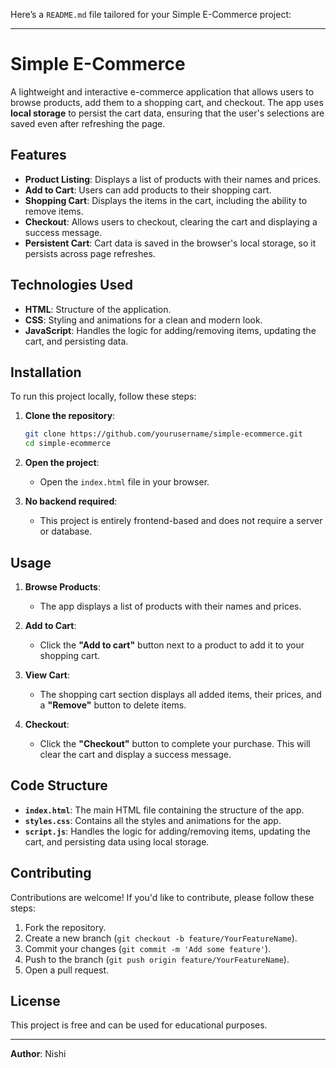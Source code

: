 Here’s a `README.md` file tailored for your Simple E-Commerce project:

---

# Simple E-Commerce

A lightweight and interactive e-commerce application that allows users to browse products, add them to a shopping cart, and checkout. The app uses **local storage** to persist the cart data, ensuring that the user's selections are saved even after refreshing the page.


## Features

- **Product Listing**: Displays a list of products with their names and prices.
- **Add to Cart**: Users can add products to their shopping cart.
- **Shopping Cart**: Displays the items in the cart, including the ability to remove items.
- **Checkout**: Allows users to checkout, clearing the cart and displaying a success message.
- **Persistent Cart**: Cart data is saved in the browser's local storage, so it persists across page refreshes.

## Technologies Used

- **HTML**: Structure of the application.
- **CSS**: Styling and animations for a clean and modern look.
- **JavaScript**: Handles the logic for adding/removing items, updating the cart, and persisting data.

## Installation

To run this project locally, follow these steps:

1. **Clone the repository**:
   ```bash
   git clone https://github.com/yourusername/simple-ecommerce.git
   cd simple-ecommerce
   ```

2. **Open the project**:
   - Open the `index.html` file in your browser.

3. **No backend required**:
   - This project is entirely frontend-based and does not require a server or database.

## Usage

1. **Browse Products**:
   - The app displays a list of products with their names and prices.

2. **Add to Cart**:
   - Click the **"Add to cart"** button next to a product to add it to your shopping cart.

3. **View Cart**:
   - The shopping cart section displays all added items, their prices, and a **"Remove"** button to delete items.

4. **Checkout**:
   - Click the **"Checkout"** button to complete your purchase. This will clear the cart and display a success message.

## Code Structure

- **`index.html`**: The main HTML file containing the structure of the app.
- **`styles.css`**: Contains all the styles and animations for the app.
- **`script.js`**: Handles the logic for adding/removing items, updating the cart, and persisting data using local storage.

## Contributing

Contributions are welcome! If you'd like to contribute, please follow these steps:

1. Fork the repository.
2. Create a new branch (`git checkout -b feature/YourFeatureName`).
3. Commit your changes (`git commit -m 'Add some feature'`).
4. Push to the branch (`git push origin feature/YourFeatureName`).
5. Open a pull request.

## License

This project is free and can be used for educational purposes.

---
**Author**: Nishi
